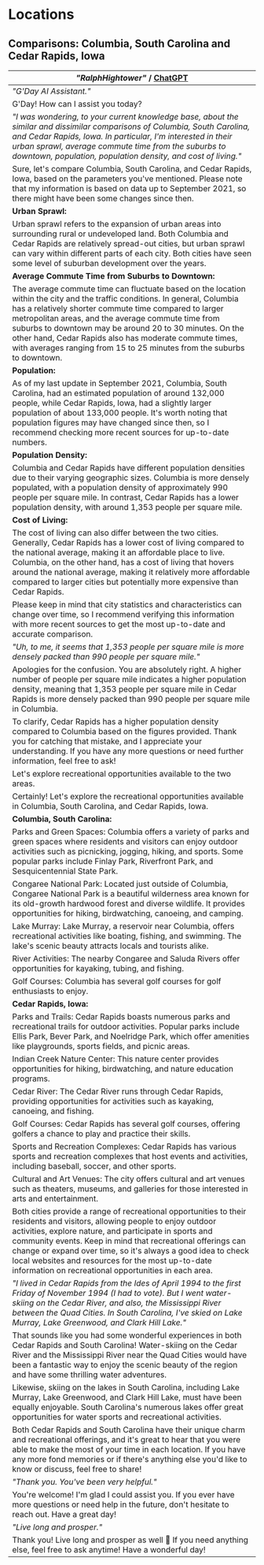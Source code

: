 # Locations

## Comparisons: Columbia, South Carolina and Cedar Rapids, Iowa

| *"RalphHightower"* / [ChatGPT](https://chat.openai.com/) |
|---|
| *"G'Day AI Assistant."* |
|G'Day! How can I assist you today?|
| *"I was wondering, to your current knowledge base, about the similar and dissimilar comparisons of Columbia, South Carolina, and Cedar Rapids, Iowa. In particular, I'm interested in their urban sprawl, average commute time from the suburbs to downtown, population, population density, and cost of living."* |
|Sure, let's compare Columbia, South Carolina, and Cedar Rapids, Iowa, based on the parameters you've mentioned. Please note that my information is based on data up to September 2021, so there might have been some changes since then.|
| **Urban Sprawl:** |
|Urban sprawl refers to the expansion of urban areas into surrounding rural or undeveloped land. Both Columbia and Cedar Rapids are relatively spread-out cities, but urban sprawl can vary within different parts of each city. Both cities have seen some level of suburban development over the years.|
| **Average Commute Time from Suburbs to Downtown:** |
|The average commute time can fluctuate based on the location within the city and the traffic conditions. In general, Columbia has a relatively shorter commute time compared to larger metropolitan areas, and the average commute time from suburbs to downtown may be around 20 to 30 minutes. On the other hand, Cedar Rapids also has moderate commute times, with averages ranging from 15 to 25 minutes from the suburbs to downtown.|
| **Population:** |
|As of my last update in September 2021, Columbia, South Carolina, had an estimated population of around 132,000 people, while Cedar Rapids, Iowa, had a slightly larger population of about 133,000 people. It's worth noting that population figures may have changed since then, so I recommend checking more recent sources for up-to-date numbers.|
| **Population Density:** |
|Columbia and Cedar Rapids have different population densities due to their varying geographic sizes. Columbia is more densely populated, with a population density of approximately 990 people per square mile. In contrast, Cedar Rapids has a lower population density, with around 1,353 people per square mile.|
| **Cost of Living:** |
|The cost of living can also differ between the two cities. Generally, Cedar Rapids has a lower cost of living compared to the national average, making it an affordable place to live. Columbia, on the other hand, has a cost of living that hovers around the national average, making it relatively more affordable compared to larger cities but potentially more expensive than Cedar Rapids.|
|Please keep in mind that city statistics and characteristics can change over time, so I recommend verifying this information with more recent sources to get the most up-to-date and accurate comparison.|
| *"Uh, to me, it seems that 1,353 people per square mile is more densely packed than 990 people per square mile."* |
|Apologies for the confusion. You are absolutely right. A higher number of people per square mile indicates a higher population density, meaning that 1,353 people per square mile in Cedar Rapids is more densely packed than 990 people per square mile in Columbia.|
|To clarify, Cedar Rapids has a higher population density compared to Columbia based on the figures provided. Thank you for catching that mistake, and I appreciate your understanding. If you have any more questions or need further information, feel free to ask!|
|Let's explore recreational opportunities available to the two areas.|
|Certainly! Let's explore the recreational opportunities available in Columbia, South Carolina, and Cedar Rapids, Iowa.|
| **Columbia, South Carolina:** |
|Parks and Green Spaces: Columbia offers a variety of parks and green spaces where residents and visitors can enjoy outdoor activities such as picnicking, jogging, hiking, and sports. Some popular parks include Finlay Park, Riverfront Park, and Sesquicentennial State Park.|
|Congaree National Park: Located just outside of Columbia, Congaree National Park is a beautiful wilderness area known for its old-growth hardwood forest and diverse wildlife. It provides opportunities for hiking, birdwatching, canoeing, and camping.|
|Lake Murray: Lake Murray, a reservoir near Columbia, offers recreational activities like boating, fishing, and swimming. The lake's scenic beauty attracts locals and tourists alike.
|River Activities: The nearby Congaree and Saluda Rivers offer opportunities for kayaking, tubing, and fishing.|
|Golf Courses: Columbia has several golf courses for golf enthusiasts to enjoy.|
| **Cedar Rapids, Iowa:** |
|Parks and Trails: Cedar Rapids boasts numerous parks and recreational trails for outdoor activities. Popular parks include Ellis Park, Bever Park, and Noelridge Park, which offer amenities like playgrounds, sports fields, and picnic areas.|
|Indian Creek Nature Center: This nature center provides opportunities for hiking, birdwatching, and nature education programs.|
|Cedar River: The Cedar River runs through Cedar Rapids, providing opportunities for activities such as kayaking, canoeing, and fishing.|
|Golf Courses: Cedar Rapids has several golf courses, offering golfers a chance to play and practice their skills.|
|Sports and Recreation Complexes: Cedar Rapids has various sports and recreation complexes that host events and activities, including baseball, soccer, and other sports.|
|Cultural and Art Venues: The city offers cultural and art venues such as theaters, museums, and galleries for those interested in arts and entertainment.|
|Both cities provide a range of recreational opportunities to their residents and visitors, allowing people to enjoy outdoor activities, explore nature, and participate in sports and community events. Keep in mind that recreational offerings can change or expand over time, so it's always a good idea to check local websites and resources for the most up-to-date information on recreational opportunities in each area.|
| *"I lived in Cedar Rapids from the Ides of April 1994 to the first Friday of November 1994 (I had to vote). But I went water-skiing on the Cedar River, and also, the Mississippi River between the Quad Cities. In South Carolina, I've skied on Lake Murray, Lake Greenwood, and Clark Hill Lake."* |
|That sounds like you had some wonderful experiences in both Cedar Rapids and South Carolina! Water-skiing on the Cedar River and the Mississippi River near the Quad Cities would have been a fantastic way to enjoy the scenic beauty of the region and have some thrilling water adventures.|
|Likewise, skiing on the lakes in South Carolina, including Lake Murray, Lake Greenwood, and Clark Hill Lake, must have been equally enjoyable. South Carolina's numerous lakes offer great opportunities for water sports and recreational activities.|
|Both Cedar Rapids and South Carolina have their unique charm and recreational offerings, and it's great to hear that you were able to make the most of your time in each location. If you have any more fond memories or if there's anything else you'd like to know or discuss, feel free to share!|
| *"Thank you. You've been very helpful."* |
|You're welcome! I'm glad I could assist you. If you ever have more questions or need help in the future, don't hesitate to reach out. Have a great day!|
| *"Live long and prosper."* |
|Thank you! Live long and prosper as well 🖖 If you need anything else, feel free to ask anytime! Have a wonderful day!|
